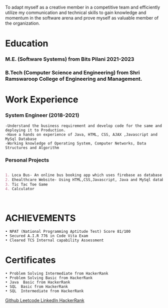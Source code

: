 
To adapt myself as a creative member in a competitive team and efficiently utilize my communication and technical skills to gain knowledge and momentum in the software arena and prove myself as valuable member of the organization.

# Education
### M.E. (Software Systems) from Bits Pilani 2021-2023
### B.Tech (Computer Science and Engineering) from Shri Ramswaroop College of Engineering and Management. 

# Work Experience

### System Engineer (2018-2021)
```
-Understand the business requirement and develop code for the same and deploying it to Production.
-Have a hands on experience of Java, HTML, CSS, AJAX ,Javascript and MySql Database
-Working knowledge of Operating System, Computer Networks, Data Structures and Algorithm
```
### Personal Projects
```markdown

1. Loca Bus- An online bus booking app which uses firebase as database 
2. Ehealthcare Website- Using HTML,CSS,Javascript, Java and MySql database.  
3. Tic Tac Toe Game
4. Calculator

  
```

# ACHIEVEMENTS
```
• NPAT (National Programming Aptitude Test) Score 81/100
• Secured A.I.R 776 in Code Vita Exam
• Cleared TCS Internal capability Assessment
```

# Certificates
```
• Problem Solving Intermediate from HackerRank
• Problem Solving Basic from HackerRank
• Java  Basic from HackerRank
• SQL  Basic from HackerRank
• SQL  Intermediate from HackerRank
```
 <a href="https://github.com/Yeeshaj"> Github </a>
<a href="https://leetcode.com/yeeshaj/">Leetcode </a>
<a href="https://www.linkedin.com/in/yeeshaj//">LinkedIn </a>
<a href="https://www.hackerrank.com/Yeeshaj">HackerRank</a>



